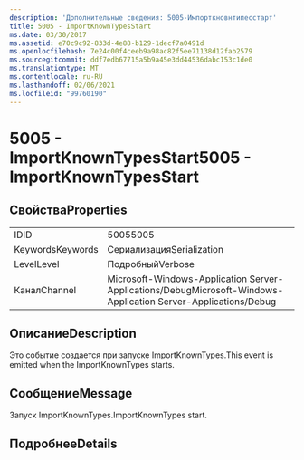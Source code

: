 ```yaml
---
description: 'Дополнительные сведения: 5005-Импорткновнтипесстарт'
title: 5005 - ImportKnownTypesStart
ms.date: 03/30/2017
ms.assetid: e70c9c92-833d-4e88-b129-1decf7a0491d
ms.openlocfilehash: 7e24c00f4ceeb9a98ac82f5ee71138d12fab2579
ms.sourcegitcommit: ddf7edb67715a5b9a45e3dd44536dabc153c1de0
ms.translationtype: MT
ms.contentlocale: ru-RU
ms.lasthandoff: 02/06/2021
ms.locfileid: "99760190"
---
```

# <a name="5005---importknowntypesstart"></a><span data-ttu-id="a3308-103">5005 - ImportKnownTypesStart</span><span class="sxs-lookup"><span data-stu-id="a3308-103">5005 - ImportKnownTypesStart</span></span>

## <a name="properties"></a><span data-ttu-id="a3308-104">Свойства</span><span class="sxs-lookup"><span data-stu-id="a3308-104">Properties</span></span>  
  
|||  
|-|-|  
|<span data-ttu-id="a3308-105">ID</span><span class="sxs-lookup"><span data-stu-id="a3308-105">ID</span></span>|<span data-ttu-id="a3308-106">5005</span><span class="sxs-lookup"><span data-stu-id="a3308-106">5005</span></span>|  
|<span data-ttu-id="a3308-107">Keywords</span><span class="sxs-lookup"><span data-stu-id="a3308-107">Keywords</span></span>|<span data-ttu-id="a3308-108">Сериализация</span><span class="sxs-lookup"><span data-stu-id="a3308-108">Serialization</span></span>|  
|<span data-ttu-id="a3308-109">Level</span><span class="sxs-lookup"><span data-stu-id="a3308-109">Level</span></span>|<span data-ttu-id="a3308-110">Подробный</span><span class="sxs-lookup"><span data-stu-id="a3308-110">Verbose</span></span>|  
|<span data-ttu-id="a3308-111">Канал</span><span class="sxs-lookup"><span data-stu-id="a3308-111">Channel</span></span>|<span data-ttu-id="a3308-112">Microsoft-Windows-Application Server-Applications/Debug</span><span class="sxs-lookup"><span data-stu-id="a3308-112">Microsoft-Windows-Application Server-Applications/Debug</span></span>|  
  
## <a name="description"></a><span data-ttu-id="a3308-113">Описание</span><span class="sxs-lookup"><span data-stu-id="a3308-113">Description</span></span>  

 <span data-ttu-id="a3308-114">Это событие создается при запуске ImportKnownTypes.</span><span class="sxs-lookup"><span data-stu-id="a3308-114">This event is emitted when the ImportKnownTypes starts.</span></span>  
  
## <a name="message"></a><span data-ttu-id="a3308-115">Сообщение</span><span class="sxs-lookup"><span data-stu-id="a3308-115">Message</span></span>  

 <span data-ttu-id="a3308-116">Запуск ImportKnownTypes.</span><span class="sxs-lookup"><span data-stu-id="a3308-116">ImportKnownTypes start.</span></span>  
  
## <a name="details"></a><span data-ttu-id="a3308-117">Подробнее</span><span class="sxs-lookup"><span data-stu-id="a3308-117">Details</span></span>
